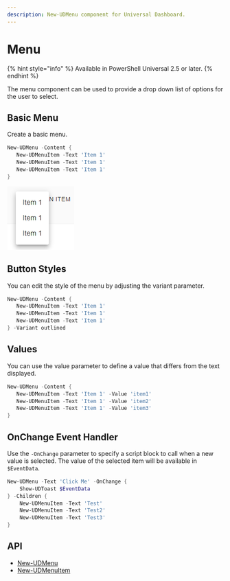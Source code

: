 ```yaml
---
description: New-UDMenu component for Universal Dashboard.
---
```


# Menu

{% hint style="info" %}
Available in PowerShell Universal 2.5 or later.
{% endhint %}

The menu component can be used to provide a drop down list of options for the user to select.&#x20;

## Basic Menu

Create a basic menu.&#x20;

```powershell
New-UDMenu -Content {
   New-UDMenuItem -Text 'Item 1'
   New-UDMenuItem -Text 'Item 1'
   New-UDMenuItem -Text 'Item 1'
}
```

![](<../../../../.gitbook/assets/image (305) (1) (1) (1) (1) (1) (1).png>)

## Button Styles

You can edit the style of the menu by adjusting the variant parameter.&#x20;

```powershell
New-UDMenu -Content {
   New-UDMenuItem -Text 'Item 1'
   New-UDMenuItem -Text 'Item 1'
   New-UDMenuItem -Text 'Item 1'
} -Variant outlined
```

## Values

You can use the value parameter to define a value that differs from the text displayed.&#x20;

```powershell
New-UDMenu -Content {
   New-UDMenuItem -Text 'Item 1' -Value 'item1'
   New-UDMenuItem -Text 'Item 1' -Value 'item2'
   New-UDMenuItem -Text 'Item 1' -Value 'item3'
}
```

## OnChange Event Handler

Use the `-OnChange` parameter to specify a script block to call when a new value is selected.  The value of the selected item will be available in `$EventData`.

```powershell
New-UDMenu -Text 'Click Me' -OnChange {
    Show-UDToast $EventData
} -Children {
    New-UDMenuItem -Text 'Test'
    New-UDMenuItem -Text 'Test2'
    New-UDMenuItem -Text 'Test3'
}
```

## API

* [New-UDMenu](../../../../cmdlets/New-UDMenu.txt)
* [New-UDMenuItem](../../../../cmdlets/New-UDMenuItem.txt)
